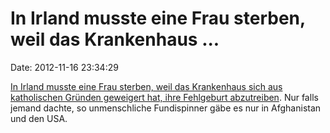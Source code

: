 In Irland musste eine Frau sterben, weil das Krankenhaus \...
=============================================================

Date: 2012-11-16 23:34:29

[In Irland musste eine Frau sterben, weil das Krankenhaus sich aus
katholischen Gründen geweigert hat, ihre Fehlgeburt
abzutreiben](http://www.irishtimes.com/newspaper/frontpage/2012/1114/1224326575203.html).
Nur falls jemand dachte, so unmenschliche Fundispinner gäbe es nur in
Afghanistan und den USA.
